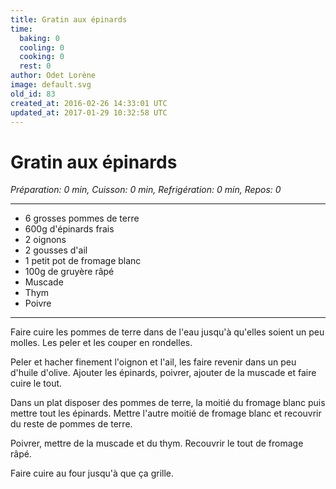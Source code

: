 ```yaml
---
title: Gratin aux épinards
time:
  baking: 0
  cooling: 0
  cooking: 0
  rest: 0
author: Odet Lorène
image: default.svg
old_id: 83
created_at: 2016-02-26 14:33:01 UTC
updated_at: 2017-01-29 10:32:58 UTC
---
```


# Gratin aux épinards

_Préparation: 0 min, Cuisson: 0 min, Refrigération: 0 min, Repos: 0_

---

- 6 grosses pommes de terre
- 600g d'épinards frais
- 2 oignons
- 2 gousses d'ail
- 1 petit pot de fromage blanc
- 100g de gruyère râpé
- Muscade
- Thym
- Poivre

---

Faire cuire les pommes de terre dans de l'eau jusqu'à qu'elles soient un peu molles. Les peler et les couper en rondelles.

Peler et hacher finement l'oignon et l'ail, les faire revenir dans un peu d'huile d'olive. Ajouter les épinards, poivrer, ajouter de la muscade et faire cuire le tout.

Dans un plat disposer des pommes de terre, la moitié du fromage blanc puis mettre tout les épinards. Mettre l'autre moitié de fromage blanc et recouvrir du reste de pommes de terre.

Poivrer, mettre de la muscade et du thym. Recouvrir le tout de fromage râpé.

Faire cuire au four jusqu'à que ça grille.
